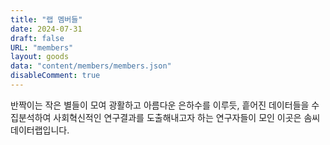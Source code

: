 ```yaml
---
title: "랩 멤버들"
date: 2024-07-31
draft: false
URL: "members"
layout: goods
data: "content/members/members.json"
disableComment: true
---
```


반짝이는 작은 별들이 모여 
광활하고 아름다운 은하수를 이루듯,
흩어진 데이터들을 수집분석하여 
사회혁신적인 연구결과를 
도출해내고자 하는 연구자들이 모인
이곳은 솜씨 데이터랩입니다.

